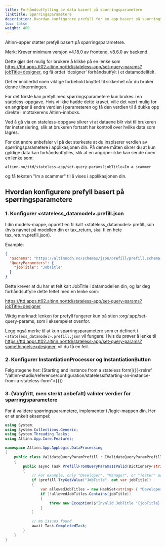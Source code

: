 ```yaml
---
title: Forhåndsutfylling av data basert på spørringsparametere
linktitle: Spørringsparametere
description: Hvordan konfigurere prefyll for en app basert på spørringsparametere.
toc: false
weight: 400
---
```


Altinn-apper støtter prefyll basert på spørringsparametere.

Merk: Krever minimum versjon v4.18.0 av frontend, v8.6.0 av backend.

Dette gjør det mulig for brukere å klikke på en lenke som https://ttd.apps.tt02.altinn.no/ttd/stateless-app/set-query-params?jobTitle=designer,
og få ordet 'designer' forhåndsutfylt i et datamodellfelt.

Det er imidlertid noen viktige forbehold knyttet til sikkerhet når du bruker denne tilnærmingen.

For det første kan prefyll med spørringsparametere kun brukes i en stateless-oppgave.
Hvis vi ikke hadde dette kravet, ville det vært mulig for en angriper å endre verdien i parameteren og få den verdien til å dukke opp direkte i mottakerens Altinn-innboks.

Ved å gå via en stateless-oppgave sikrer vi at dataene blir vist til brukeren før instansiering, slik at brukeren fortsatt har kontroll over hvilke data som lagres.

For det andre anbefaler vi på det sterkeste at du inspiserer verdien av spørringsparametere i applikasjonen din. På denne måten sikrer du at kun gyldige data kan forhåndsutfylles, slik at en angriper ikke kan sende noen en lenke som:

```altinn.no/ttd/stateless-app/set-query-params?jobTitle=Im a scammer```


og få teksten "Im a scammer" til å vises i applikasjonen din.

## Hvordan konfigurere prefyll basert på spørringsparametere

### 1. Konfigurer <stateless_datamodel>.prefill.json

I din models-mappe, opprett en fil kalt <stateless_datamodel>.prefill.json (hvis navnet på modellen din er tax_return, skal filen hete tax_return.prefill.json).

Example:

```json 
{
  "$schema": "https://altinncdn.no/schemas/json/prefill/prefill.schema.v1.json",
  "QueryParameters": {
    "jobTitle": "JobTitle"
  }
}
```

Dette krever at du har et felt kalt JobTitle i datamodellen din, og lar deg forhåndsutfylle dette feltet med en lenke som:

https://ttd.apps.tt02.altinn.no/ttd/stateless-app/set-query-params?jobTitle=designer

Viktig merknad: lenken for prefyll fungerer kun på stien :org/:app/set-query-params, som i eksempelet ovenfor.

Legg også merke til at kun spørringsparametere som er definert i ```<stateless_datamodel>.prefill.json``` vil fungere. Hvis du prøver å lenke til https://ttd.apps.tt02.altinn.no/ttd/stateless-app/set-query-params?somethingelse=designer, vil du få en feil.

### 2. Konfigurer InstantiationProcessor og InstantiationButton
        
Følg stegene her: [Starting and instance from a stateless form]({{<relref "/altinn-studio/reference/configuration/stateless#starting-an-instance-from-a-stateless-form">}}})

### 3. (Valgfritt, men sterkt anbefalt) valider verdier for spørringsparametere

For å validere spørringsparametere, implementer i /logic-mappen din. Her er et enkelt eksempel:

```c# 
using System;
using System.Collections.Generic;
using System.Threading.Tasks;
using Altinn.App.Core.Features;

namespace Altinn.App.AppLogic.DataProcessing
{
    public class ValidateQueryParamPrefill : IValidateQueryParamPrefill
    {
        public async Task PrefillFromQueryParamsIsValid(Dictionary<string, string> prefill)
        {
            // For example, only "Developer", "Manager", or "Tester" are allowed for JobTitle
            if (prefill.TryGetValue("JobTitle", out var jobTitle))
            {
                var allowedJobTitles = new HashSet<string> { "Developer", "Manager", "Tester" };
                if (!allowedJobTitles.Contains(jobTitle))
                {
                    throw new Exception($"Invalid JobTitle '{jobTitle}'.");
                }
            }

            // No issues found
            await Task.CompletedTask;
        }
    }
}
```